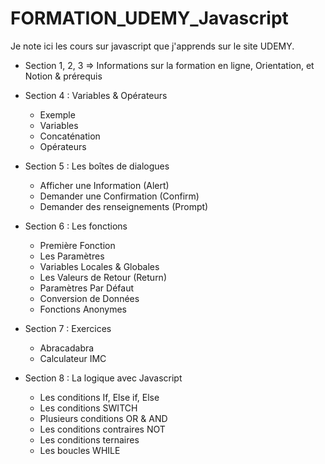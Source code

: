 # FORMATION_UDEMY_Javascript

Je note ici les cours sur javascript que j'apprends sur le site UDEMY.

- Section 1, 2, 3 => Informations sur la formation en ligne, Orientation, et Notion & prérequis

- Section 4 : Variables & Opérateurs
    * Exemple
    * Variables
    * Concaténation
    * Opérateurs

- Section 5 : Les boîtes de dialogues
    * Afficher une Information (Alert)
    * Demander une Confirmation (Confirm)
    * Demander des renseignements (Prompt)

- Section 6 : Les fonctions
    * Première Fonction
    * Les Paramètres
    * Variables Locales & Globales
    * Les Valeurs de Retour (Return)
    * Paramètres Par Défaut
    * Conversion de Données
    * Fonctions Anonymes

- Section 7 : Exercices
    * Abracadabra
    * Calculateur IMC

- Section 8 : La logique avec Javascript
    * Les conditions If, Else if, Else
    * Les conditions SWITCH
    * Plusieurs conditions OR & AND
    * Les conditions contraires NOT
    * Les conditions ternaires 
    * Les boucles WHILE
